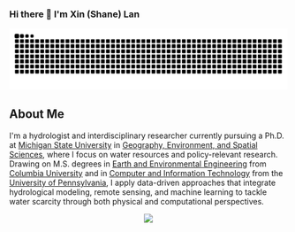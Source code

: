 ### Hi there 👋 I'm Xin (Shane) Lan

<picture>
  <source media="(prefers-color-scheme: dark)" srcset="https://raw.githubusercontent.com/xinlan-technology/xinlan-technology/output/github-snake-dark.svg">
  <source media="(prefers-color-scheme: light)" srcset="https://raw.githubusercontent.com/xinlan-technology/xinlan-technology/output/github-snake.svg">
  <img alt="github contribution grid snake animation" src="https://raw.githubusercontent.com/xinlan-technology/xinlan-technology/output/github-snake.svg">
</picture>

## About Me

I'm a hydrologist and interdisciplinary researcher currently pursuing a Ph.D. at [Michigan State University](https://msu.edu) in [Geography, Environment, and Spatial Sciences](https://geo.msu.edu), where I focus on water resources and policy-relevant research. Drawing on M.S. degrees in [Earth and Environmental Engineering](https://eee.columbia.edu) from [Columbia University](https://www.columbia.edu) and in [Computer and Information Technology](https://online.seas.upenn.edu/) from the [University of Pennsylvania](https://www.upenn.edu), I apply data-driven approaches that integrate hydrological modeling, remote sensing, and machine learning to tackle water scarcity through both physical and computational perspectives.

<p align="center">
  <img src="https://github-readme-stats-sigma-five.vercel.app/api?username=xinlan-technology&show_icons=true" />
</p>

